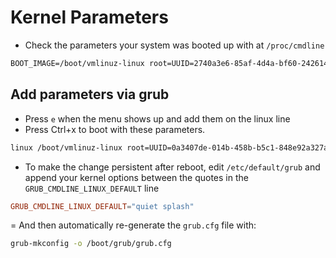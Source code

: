 # Kernel Parameters

- Check the parameters your system was booted up with at `/proc/cmdline`

```txt
BOOT_IMAGE=/boot/vmlinuz-linux root=UUID=2740a3e6-85af-4d4a-bf60-242614758599 rw loglevel=3 quiet
```

## Add parameters via grub

- Press `e` when the menu shows up and add them on the linux line
- Press Ctrl+x to boot with these parameters.

```txt
linux /boot/vmlinuz-linux root=UUID=0a3407de-014b-458b-b5c1-848e92a327a3 rw quiet splash
```

- To make the change persistent after reboot, edit `/etc/default/grub` and append your kernel options between the quotes in the `GRUB_CMDLINE_LINUX_DEFAULT` line

```conf
GRUB_CMDLINE_LINUX_DEFAULT="quiet splash"
```

= And then automatically re-generate the `grub.cfg` file with:

```sh
grub-mkconfig -o /boot/grub/grub.cfg
```
